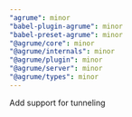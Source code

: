 ```yaml
---
"agrume": minor
"babel-plugin-agrume": minor
"babel-preset-agrume": minor
"@agrume/core": minor
"@agrume/internals": minor
"@agrume/plugin": minor
"@agrume/server": minor
"@agrume/types": minor
---
```


Add support for tunneling
